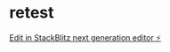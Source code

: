 # retest

[Edit in StackBlitz next generation editor ⚡️](https://stackblitz.com/~/github.com/ArthurPhyto/retest)